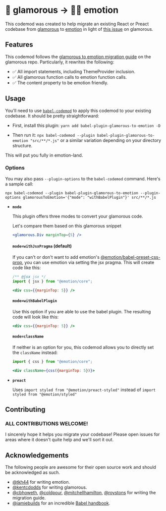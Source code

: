 # 💄 glamorous  → 👩‍🎤 emotion
This codemod was created to help migrate an existing React or Preact codebase from [glamorous](https://github.com/paypal/glamorous) to [emotion](https://github.com/emotion-js/emotion) in light of [this issue](https://github.com/paypal/glamorous/issues/419) on glamorous.

## Features
This codemod follows the [glamorous to emotion migration guide](https://github.com/paypal/glamorous/blob/master/other/EMOTION_MIGRATION.md) on the glamorous repo. Particularly, it rewrites the following:

- ✅ All import statements, including ThemeProvider inclusion.
- ✅ All glamorous function calls to emotion function calls.
- ✅ The content property to be emotion friendly.

## Usage
You'll need to use [`babel-codemod`](https://github.com/square/babel-codemod) to apply this codemod to your existing codebase. It should be pretty straightforward:

- First, install this plugin: `yarn add babel-plugin-glamorous-to-emotion -D`

- Then run it: `npx babel-codemod --plugin babel-plugin-glamorous-to-emotion "src/**/*.js"` or a similar variation depending on your directory structure.

This will put you fully in emotion-land.

### Options

You may also pass `--plugin-options` to the `babel-codemod` command. Here's a sample call:

```
npx babel-codemod --plugin babel-plugin-glamorous-to-emotion --plugin-options glamorousToEmotion='{"mode": "withBabelPlugin"}' src/**/*.js
```

- **`mode`**

  This plugin offers three modes to convert your glamorous code.

  Let's compare them based on this glamorous snippet

  ```jsx
  <glamorous.Div marginTop={5} />
  ```

  #### `mode=withJsxPragma` (default)

  If you can't or don't want to add emotion's [@emotion/babel-preset-css-prop](https://emotion.sh/docs/@emotion/babel-preset-css-prop), you can use emotion via setting the jsx pragma. This will create code like this:

  ```jsx
  /** @jsx jsx */
  import { jsx } from "@emotion/core";

  <div css={{marginTop: 5}} />
  ```

  #### `mode=withBabelPlugin`

  Use this option if you are able to use the babel plugin. The resulting code will look like this:

  ```jsx
  <div css={{marginTop: 5}} />
  ```

  #### `mode=className`

  If neither is an option for you, this codemod allows you to directly set the `className` instead:

  ```jsx
  import { css } from "@emotion/core";

  <div className={css({marginTop: 5})}>
  ```


- **`preact`**

  Uses `import styled from "@emotion/preact-styled"` instead of `import styled from "@emotion/styled"`


## Contributing
### ALL CONTRIBUTIONS WELCOME!
I sincerely hope it helps you migrate your codebase! Please open issues for areas where it doesn't quite help and we'll sort it out.

## Acknowledgements
The following people are awesome for their open source work and should be acknowledged as such.

- [@tkh44](https://github.com/tkh44) for writing emotion.
- [@kentcdodds](https://github.com/kentcdodds) for writing glamorous.
- [@cbhoweth](https://github.com/cbhoweth), [@coldpour](https://github.com/coldpour), [@mitchellhamilton](https://github.com/mitchellhamilton), [@roystons](https://github.com/roystons) for writing the migration guide.
- [@jamiebuilds](https://github.com/jamiebuilds) for an incredible [Babel handbook](https://github.com/jamiebuilds/babel-handbook/blob/master/README.md).
